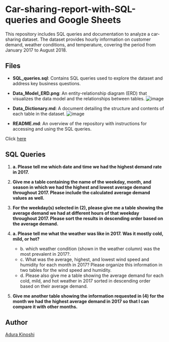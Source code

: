 # Car-sharing-report-with-SQL-queries and Google Sheets

This repository includes SQL queries and documentation to analyze a car-sharing dataset. The dataset provides hourly information on customer demand, weather conditions, and temperature, covering the period from January 2017 to August 2018.

## Files

- **SQL_queries.sql**: Contains SQL queries used to explore the dataset and address key business questions.
- **Data_Model_ERD.png**: An entity-relationship diagram (ERD) that visualizes the data model and the relationships between tables.
  ![image](https://github.com/user-attachments/assets/d443e97b-aea4-4ca1-89ab-1ad3509e4dcc)

- **Data_Dictionary.md**: A document detailing the structure and contents of each table in the dataset.
  ![image](https://github.com/user-attachments/assets/ea099a9d-076b-4cda-853c-03dcfb65fdd6)
 
- **README.md**: An overview of the repository with instructions for accessing and using the SQL queries.

Click [here](https://drive.google.com/drive/folders/1rhjtxJPSgr_PBSoAJanmThFUhbqUnYn1?usp=sharing)

## SQL Queries

1. **a. Please tell me which date and time we had the highest demand rate in 2017.**

2. **Give me a table containing the name of the weekday, month, and season in which we had the highest and lowest average demand throughout 2017. Please include the calculated average demand values as well.**

3. **For the weekday(s) selected in (2), please give me a table showing the average demand we had at different hours of that weekday throughout 2017. Please sort the results in descending order based on the average demand.**

4. **a. Please tell me what the weather was like in 2017. Was it mostly cold, mild, or hot?**
   - b. which weather condition (shown in the weather column) was the most prevalent in 2017?.
   - c. What was the average, highest, and lowest wind speed and humidity for each month in 2017? Please organize this information in two tables for the wind speed and humidity.
   - d. Please also give me a table showing the average demand for each cold, mild, and hot weather in 2017 sorted in descending order based on their average demand.
   
5. **Give me another table showing the information requested in (4) for the month we had the highest average demand in 2017 so that I can compare it with other months.**


## Author
[Adura Kinoshi](www.linkedin.com/in/adurakinoshi)
